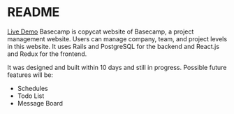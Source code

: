 # README

[Live Demo](http://basecamp1.herokuapp.com/#/) Basecamp is copycat website of Basecamp, a project management website. 
Users can manage company, team, and project levels in this website. 
It uses Rails and PostgreSQL for the backend and React.js and Redux for the frontend.

It was designed and built within 10 days and still in progress. 
Possible future features will be:
* Schedules
* Todo List
* Message Board 
